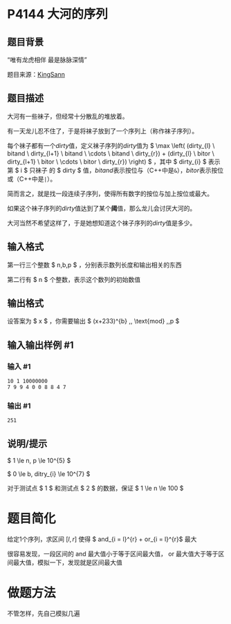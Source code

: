 # P4144 大河的序列

## 题目背景

“唯有龙虎相伴 最是脉脉深情”


题目来源：[KingSann](https://www.luogu.org/space/show?uid=47111)

## 题目描述

大河有一些袜子，但经常十分散乱的堆放着。


有一天龙儿忍不住了，于是将袜子放到了一个序列上（称作袜子序列）。


每个袜子都有一个$dirty$值，定义袜子序列的$dirty$值为 $ \max  \left( (dirty_{l} \ bitand \ dirty_{l+1} \ bitand \ \cdots \ bitand \ dirty_{r}) + (dirty_{l} \ bitor \ dirty_{l+1} \ bitor \ \cdots \ bitor \ dirty_{r}) \right) $ ，其中 $ dirty_{i} $ 表示 第 $ i $ 只袜子 的 $ dirty $ 值，$bitand$表示按位与（C++中是`&`），$bitor$表示按位或（C++中是`|`）。


简而言之，就是找一段连续子序列，使得所有数字的按位与加上按位或最大。


如果这个袜子序列的$dirty$值达到了某个**阈**值，那么龙儿会讨厌大河的。


大河当然不希望这样了，于是她想知道这个袜子序列的$dirty$值是多少。

## 输入格式

第一行三个整数 $ n,b,p $ ，分别表示数列长度和输出相关的东西


第二行有 $ n $ 个整数，表示这个数列的初始数值

## 输出格式

设答案为 $ x $ ，你需要输出 $ (x+233)^{b} \,\, \text{mod} \,\,p $

## 输入输出样例 #1

### 输入 #1

```
10 1 10000000
7 9 9 4 0 0 8 8 4 7
```

### 输出 #1

```
251
```

## 说明/提示

$ 1 \le n, p \le 10^{5} $


$ 0 \le b, ditry_{i} \le 10^{7} $


对于测试点 $ 1 $ 和测试点 $ 2 $ 的数据，保证 $ 1 \le n \le 100 $

# 题目简化

给定1个序列，求区间 $[l,r]$  使得 $  and_{i = l}^{r} + or_{i = l}^{r}$ 最大

很容易发现，一段区间的 and 最大值小于等于区间最大值， or 最大值大于等于区间最大值，模拟一下，发现就是区间最大值



# 做题方法

不管怎样，先自己模拟几遍